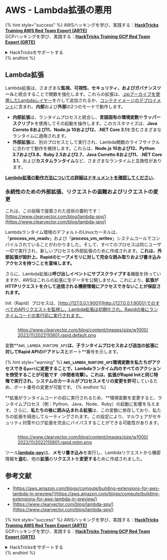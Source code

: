# AWS - Lambda拡張の悪用

{% hint style="success" %}
AWSハッキングを学び、実践する：<img src="../../../../.gitbook/assets/image (1).png" alt="" data-size="line">[**HackTricks Training AWS Red Team Expert (ARTE)**](https://training.hacktricks.xyz/courses/arte)<img src="../../../../.gitbook/assets/image (1).png" alt="" data-size="line">\
GCPハッキングを学び、実践する：<img src="../../../../.gitbook/assets/image (2).png" alt="" data-size="line">[**HackTricks Training GCP Red Team Expert (GRTE)**<img src="../../../../.gitbook/assets/image (2).png" alt="" data-size="line">](https://training.hacktricks.xyz/courses/grte)

<details>

<summary>HackTricksをサポートする</summary>

* [**サブスクリプションプラン**](https://github.com/sponsors/carlospolop)を確認してください！
* **💬 [**Discordグループ**](https://discord.gg/hRep4RUj7f)または[**Telegramグループ**](https://t.me/peass)に参加するか、**Twitter** 🐦 [**@hacktricks\_live**](https://twitter.com/hacktricks\_live)**をフォローしてください。**
* **[**HackTricks**](https://github.com/carlospolop/hacktricks)および[**HackTricks Cloud**](https://github.com/carlospolop/hacktricks-cloud)のGitHubリポジトリにPRを提出してハッキングトリックを共有してください。**

</details>
{% endhint %}

## Lambda拡張

Lambda拡張は、さまざまな**監視、可視性、セキュリティ、およびガバナンスツール**と統合することで関数を強化します。これらの拡張は、[.zipアーカイブを使用したLambdaレイヤー](https://docs.aws.amazon.com/lambda/latest/dg/configuration-layers.html)を介して追加されるか、[コンテナイメージのデプロイメント](https://aws.amazon.com/blogs/compute/working-with-lambda-layers-and-extensions-in-container-images/)に含まれ、**内部**および**外部**の2つのモードで動作します。

* **内部拡張**は、ランタイムプロセスと統合し、**言語固有の環境変数**や**ラッパースクリプト**を使用してその起動を操作します。このカスタマイズは、**Java Correto 8および11、Node.js 10および12、.NET Core 3.1**を含むさまざまなランタイムに適用されます。
* **外部拡張**は、別のプロセスとして実行され、Lambda関数のライフサイクルに合わせて動作を維持します。これらは、**Node.js 10および12、Python 3.7および3.8、Ruby 2.5および2.7、Java Corretto 8および11、.NET Core 3.1**、および**カスタムランタイム**など、さまざまなランタイムと互換性があります。

[**Lambda拡張の動作方法についての詳細はドキュメントを確認してください**](https://docs.aws.amazon.com/lambda/latest/dg/runtimes-extensions-api.html)。

### 永続性のための外部拡張、リクエストの盗難およびリクエストの変更

これは、この投稿で提案された技術の要約です：[https://www.clearvector.com/blog/lambda-spy/](https://www.clearvector.com/blog/lambda-spy/)

Lambdaランタイム環境のデフォルトのLinuxカーネルは、「**process\_vm\_readv**」および「**process\_vm\_writev**」システムコールでコンパイルされていることがわかりました。そして、すべてのプロセスは同じユーザーIDで実行され、新しいプロセスも外部拡張のために作成されます。**これは、外部拡張が設計上、Rapidのヒープメモリに対して完全な読み取りおよび書き込みアクセスを持つことを意味します。**

さらに、Lambda拡張は**呼び出しイベントにサブスクライブする**機能を持っていますが、AWSはこれらの拡張に生データを公開しません。これにより、**拡張がHTTPリクエストを介して送信される機密情報にアクセスできないことが保証されます。**

Init（Rapid）プロセスは、[http://127.0.0.1:9001](http://127.0.0.1:9001/)でのすべてのAPIリクエストを監視し、Lambda拡張は初期化され、Rapidの後にランタイムコードの実行前に実行されます。

<figure><img src="../../../../.gitbook/assets/image (254).png" alt=""><figcaption><p><a href="https://www.clearvector.com/blog/content/images/size/w1000/2022/11/2022110801.rapid.default.png">https://www.clearvector.com/blog/content/images/size/w1000/2022/11/2022110801.rapid.default.png</a></p></figcaption></figure>

変数**`AWS_LAMBDA_RUNTIME_API`**は、**子ランタイムプロセス**および追加の拡張に対してRapid APIの**IP**アドレスと**ポート**番号を示します。

{% hint style="warning" %}
**`AWS_LAMBDA_RUNTIME_API`**環境変数を私たちがアクセスできる**`port`**に変更することで、Lambdaランタイム内のすべてのアクションを傍受することが可能です（**中間者攻撃**）。これは、拡張がRapid Initと同じ特権で実行され、システムのカーネルが**プロセスメモリの変更を許可**しているため、ポート番号の変更が可能です。
{% endhint %}

**拡張がランタイムコードの前に実行されるため、**環境変数を変更すると、ランタイムプロセス（例：Python、Java、Node、Ruby）の起動に影響を与えます。さらに、**私たちの後に読み込まれる拡張**は、この変数に依存しており、私たちの拡張を経由してルーティングされます。この設定により、マルウェアがセキュリティ対策やログ拡張を完全にバイパスすることができる可能性があります。

<figure><img src="../../../../.gitbook/assets/image (267).png" alt=""><figcaption><p><a href="https://www.clearvector.com/blog/content/images/size/w1000/2022/11/2022110801.rapid.mitm.png">https://www.clearvector.com/blog/content/images/size/w1000/2022/11/2022110801.rapid.mitm.png</a></p></figcaption></figure>

ツール[**lambda-spy**](https://github.com/clearvector/lambda-spy)は、**メモリ書き込み**を実行し、Lambdaリクエストから機密情報を**盗む**、他の**拡張**の**リクエスト**を**変更する**ために作成されました。

## 参考文献

* [https://aws.amazon.com/blogs/compute/building-extensions-for-aws-lambda-in-preview/](https://aws.amazon.com/blogs/compute/building-extensions-for-aws-lambda-in-preview/)
* [https://www.clearvector.com/blog/lambda-spy/](https://www.clearvector.com/blog/lambda-spy/)

{% hint style="success" %}
AWSハッキングを学び、実践する：<img src="../../../../.gitbook/assets/image (1).png" alt="" data-size="line">[**HackTricks Training AWS Red Team Expert (ARTE)**](https://training.hacktricks.xyz/courses/arte)<img src="../../../../.gitbook/assets/image (1).png" alt="" data-size="line">\
GCPハッキングを学び、実践する：<img src="../../../../.gitbook/assets/image (2).png" alt="" data-size="line">[**HackTricks Training GCP Red Team Expert (GRTE)**<img src="../../../../.gitbook/assets/image (2).png" alt="" data-size="line">](https://training.hacktricks.xyz/courses/grte)

<details>

<summary>HackTricksをサポートする</summary>

* [**サブスクリプションプラン**](https://github.com/sponsors/carlospolop)を確認してください！
* **💬 [**Discordグループ**](https://discord.gg/hRep4RUj7f)または[**Telegramグループ**](https://t.me/peass)に参加するか、**Twitter** 🐦 [**@hacktricks\_live**](https://twitter.com/hacktricks\_live)**をフォローしてください。**
* **[**HackTricks**](https://github.com/carlospolop/hacktricks)および[**HackTricks Cloud**](https://github.com/carlospolop/hacktricks-cloud)のGitHubリポジトリにPRを提出してハッキングトリックを共有してください。**

</details>
{% endhint %}
